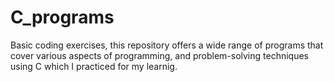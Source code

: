 # C_programs
Basic coding exercises, this repository offers a wide range of programs that cover various aspects of programming, and problem-solving techniques using C which I practiced for my learnig.
